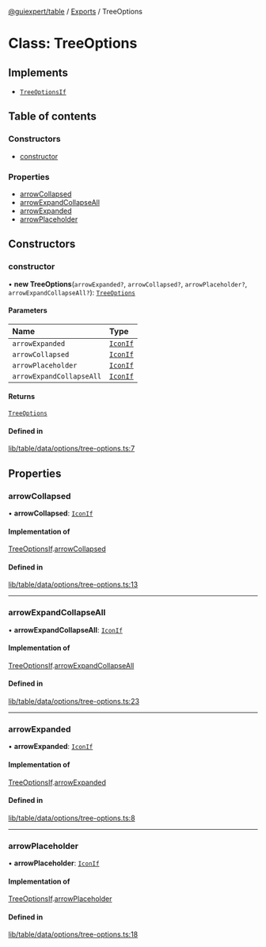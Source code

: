 [@guiexpert/table](../README.md) / [Exports](../modules.md) / TreeOptions

# Class: TreeOptions

## Implements

- [`TreeOptionsIf`](../interfaces/TreeOptionsIf.md)

## Table of contents

### Constructors

- [constructor](TreeOptions.md#constructor)

### Properties

- [arrowCollapsed](TreeOptions.md#arrowcollapsed)
- [arrowExpandCollapseAll](TreeOptions.md#arrowexpandcollapseall)
- [arrowExpanded](TreeOptions.md#arrowexpanded)
- [arrowPlaceholder](TreeOptions.md#arrowplaceholder)

## Constructors

### constructor

• **new TreeOptions**(`arrowExpanded?`, `arrowCollapsed?`, `arrowPlaceholder?`, `arrowExpandCollapseAll?`): [`TreeOptions`](TreeOptions.md)

#### Parameters

| Name | Type |
| :------ | :------ |
| `arrowExpanded` | [`IconIf`](../interfaces/IconIf.md) |
| `arrowCollapsed` | [`IconIf`](../interfaces/IconIf.md) |
| `arrowPlaceholder` | [`IconIf`](../interfaces/IconIf.md) |
| `arrowExpandCollapseAll` | [`IconIf`](../interfaces/IconIf.md) |

#### Returns

[`TreeOptions`](TreeOptions.md)

#### Defined in

[lib/table/data/options/tree-options.ts:7](https://github.com/guiexperttable/ge-table/blob/7d8ffe2/libs/table/src/lib/table/data/options/tree-options.ts#L7)

## Properties

### arrowCollapsed

• **arrowCollapsed**: [`IconIf`](../interfaces/IconIf.md)

#### Implementation of

[TreeOptionsIf](../interfaces/TreeOptionsIf.md).[arrowCollapsed](../interfaces/TreeOptionsIf.md#arrowcollapsed)

#### Defined in

[lib/table/data/options/tree-options.ts:13](https://github.com/guiexperttable/ge-table/blob/7d8ffe2/libs/table/src/lib/table/data/options/tree-options.ts#L13)

___

### arrowExpandCollapseAll

• **arrowExpandCollapseAll**: [`IconIf`](../interfaces/IconIf.md)

#### Implementation of

[TreeOptionsIf](../interfaces/TreeOptionsIf.md).[arrowExpandCollapseAll](../interfaces/TreeOptionsIf.md#arrowexpandcollapseall)

#### Defined in

[lib/table/data/options/tree-options.ts:23](https://github.com/guiexperttable/ge-table/blob/7d8ffe2/libs/table/src/lib/table/data/options/tree-options.ts#L23)

___

### arrowExpanded

• **arrowExpanded**: [`IconIf`](../interfaces/IconIf.md)

#### Implementation of

[TreeOptionsIf](../interfaces/TreeOptionsIf.md).[arrowExpanded](../interfaces/TreeOptionsIf.md#arrowexpanded)

#### Defined in

[lib/table/data/options/tree-options.ts:8](https://github.com/guiexperttable/ge-table/blob/7d8ffe2/libs/table/src/lib/table/data/options/tree-options.ts#L8)

___

### arrowPlaceholder

• **arrowPlaceholder**: [`IconIf`](../interfaces/IconIf.md)

#### Implementation of

[TreeOptionsIf](../interfaces/TreeOptionsIf.md).[arrowPlaceholder](../interfaces/TreeOptionsIf.md#arrowplaceholder)

#### Defined in

[lib/table/data/options/tree-options.ts:18](https://github.com/guiexperttable/ge-table/blob/7d8ffe2/libs/table/src/lib/table/data/options/tree-options.ts#L18)

